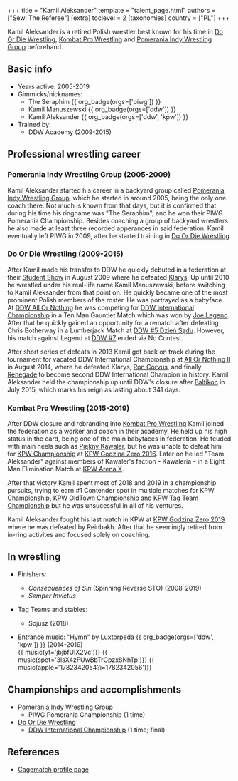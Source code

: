 +++
title = "Kamil Aleksander"
template = "talent_page.html"
authors = ["Sewi The Referee"]
[extra]
toclevel = 2
[taxonomies]
country = ["PL"]
+++

Kamil Aleksander is a retired Polish wrestler best known for his time in [Do Or Die Wrestling](@/o/ddw.md), [Kombat Pro Wrestling](@/o/kpw.md) and [Pomerania Indy Wrestling Group](@/o/piwg.md) beforehand.

## Basic info

* Years active: 2005-2019
* Gimmicks/nicknames:
  - The Seraphim {{ org_badge(orgs=['piwg']) }}
  - Kamil Manuszewski {{ org_badge(orgs=['ddw']) }}
  - Kamil Aleksander {{ org_badge(orgs=['ddw', 'kpw']) }}
* Trained by:
  - DDW Academy (2009-2015)

## Professional wrestling career

### Pomerania Indy Wrestling Group (2005-2009)

Kamil Aleksander started his career in a backyard group called [Pomerania Indy Wrestling Group](@/o/piwg.md), which he started in around 2005, being the only one coach there. Not much is known from that days, but it is confirmed that during his time his ringname was "The Seraphim", and he won their PIWG Pomerania Championship. Besides coaching a group of backyard wrestlers he also made at least three recorded apperances in said federation. Kamil eventually left PIWG in 2009, after he started training in [Do Or Die Wrestling](@/o/ddw.md).

### Do Or Die Wrestling (2009-2015)

After Kamil made his transfer to DDW he quickly debuted in a federation at their [Student Show](@/e/ddw/2009-08-08-ddw-student-show.md) in August 2009 where he defeated [Klarys](@/w/klarys.md). Up until 2010 he wrestled under his real-life name Kamil Manuszewski, before switching to Kamil Aleksander from that point on. He quickly became one of the most prominent Polish members of the roster. He was portrayed as a babyface. At [DDW All Or Nothing](@/e/ddw/2010-05-08-ddw-all-or-nothing.md) he was competing for [DDW International Championship](@/c/ddw-international-championship.md) in a Ten Man Gauntlet Match which was won by [Joe Legend](@/w/joe-legend.md). After that he quickly gained an opportunity for a rematch after defeating Chris Botherway in a Lumberjack Match at [DDW #5 Dzień Sądu](@/e/ddw/2011-01-15-ddw-5-dzien-sadu.md). However, his match against Legend at [DDW #7](@/e/ddw/2012-03-10-ddw-7.md) ended via No Contest. 

After short series of defeats in 2013 Kamil got back on track during the tournament for vacated DDW International Championship at [All Or Nothing II](@/e/ddw/2014-08-17-ddw-all-or-nothing-2.md) in August 2014, where he defeated Klarys, [Ron Corvus](@/w/ron-corvus.md), and finally [Renegade](@/w/renegade.md) to become second DDW International Champion in history. Kamil Aleksander held the championship up until DDW's closure after [Baltikon](@/e/ddw/2015-07-24-ddw-baltikon.md) in July 2015, which marks his reign as lasting about 341 days.

### Kombat Pro Wrestling (2015-2019)

After DDW closure and rebranding into [Kombat Pro Wrestling](@/o/kpw.md) Kamil joined the federation as a worker and coach in their academy. He held up his high status in the card, being one of the main babyfaces in federation. He feuded with main heels such as [Piękny Kawaler](@/w/piekny-kawaler.md), but he was unable to defeat him for [KPW Championship](@/c/kpw-championship.md) at [KPW Godzina Zero 2016](@/e/kpw/2016-08-13-kpw-godzina-zero-2016.md). Later on he led "Team Aleksander" against members of Kawaler's faction - Kawaleria - in a Eight Man Elimination Match at [KPW Arena X](@/e/kpw/2018-05-26-kpw-arena-x-kawaleria-vs-sojusz.md). 

After that victory Kamil spent most of 2018 and 2019 in a championship pursuits, trying to earn #1 Contender spot in multiple matches for KPW Championship, [KPW OldTown Championship](@/c/kpw-old-town-championship.md) and [KPW Tag Team Championship](@/c/kpw-tag-team-championship.md) but he was unsucessful in all of his ventures. 

Kamil Aleksander fought his last match in KPW at [KPW Godzina Zero 2019](@/e/kpw/2019-08-17-kpw-godzina-zero-2019.md) where he was defeated by Reinbakh. After that he seemingly retired from in-ring activites and focused solely on coaching.

## In wrestling

* Finishers:
  - _Consequences of Sin_ (Spinning Reverse STO) (2008-2019)
  - _Semper Invictus_
 
* Tag Teams and stables:
  - Sojusz (2018)
 
* Entrance music:
  "Hymn" by Luxtorpeda
  {{ org_badge(orgs=['ddw', 'kpw']) }} (2014-2019) <br>
  {{ music(yt='jbjbfUlX2Vc')}}
  {{ music(spot='3lsX4zFUwBbTrGpzx8NhTp')}}
  {{ music(apple='1782342054?i=1782342056')}}
 
## Championships and accomplishments
* [Pomerania Indy Wrestling Group](@/o/piwg.md)
  - PIWG Pomerania Championship (1 time)
* [Do Or Die Wrestling](@/o/ddw.md)
  - [DDW International Championship](@/c/ddw-international-championship.md) (1 time; final)

## References

* [Cagematch profile page](https://www.cagematch.net/?id=2&nr=10426)
